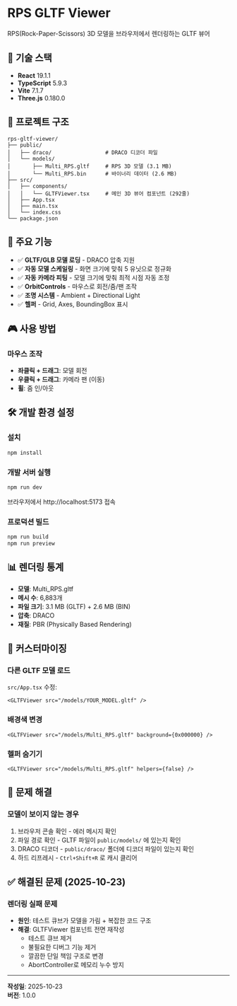 # RPS GLTF Viewer

RPS(Rock-Paper-Scissors) 3D 모델을 브라우저에서 렌더링하는 GLTF 뷰어

## 🚀 기술 스택

- **React** 19.1.1
- **TypeScript** 5.9.3
- **Vite** 7.1.7
- **Three.js** 0.180.0

## 📁 프로젝트 구조

```
rps-gltf-viewer/
├── public/
│   ├── draco/                 # DRACO 디코더 파일
│   └── models/
│       ├── Multi_RPS.gltf     # RPS 3D 모델 (3.1 MB)
│       └── Multi_RPS.bin      # 바이너리 데이터 (2.6 MB)
├── src/
│   ├── components/
│   │   └── GLTFViewer.tsx     # 메인 3D 뷰어 컴포넌트 (292줄)
│   ├── App.tsx
│   ├── main.tsx
│   └── index.css
└── package.json
```

## 🎯 주요 기능

- ✅ **GLTF/GLB 모델 로딩** - DRACO 압축 지원
- ✅ **자동 모델 스케일링** - 화면 크기에 맞춰 5 유닛으로 정규화
- ✅ **자동 카메라 피팅** - 모델 크기에 맞춰 최적 시점 자동 조정
- ✅ **OrbitControls** - 마우스로 회전/줌/팬 조작
- ✅ **조명 시스템** - Ambient + Directional Light
- ✅ **헬퍼** - Grid, Axes, BoundingBox 표시

## 🎮 사용 방법

### 마우스 조작
- **좌클릭 + 드래그**: 모델 회전
- **우클릭 + 드래그**: 카메라 팬 (이동)
- **휠**: 줌 인/아웃

## 🛠️ 개발 환경 설정

### 설치
```bash
npm install
```

### 개발 서버 실행
```bash
npm run dev
```
브라우저에서 http://localhost:5173 접속

### 프로덕션 빌드
```bash
npm run build
npm run preview
```

## 📊 렌더링 통계

- **모델**: Multi_RPS.gltf
- **메시 수**: 6,883개
- **파일 크기**: 3.1 MB (GLTF) + 2.6 MB (BIN)
- **압축**: DRACO
- **재질**: PBR (Physically Based Rendering)

## 🔧 커스터마이징

### 다른 GLTF 모델 로드
`src/App.tsx` 수정:
```tsx
<GLTFViewer src="/models/YOUR_MODEL.gltf" />
```

### 배경색 변경
```tsx
<GLTFViewer src="/models/Multi_RPS.gltf" background={0x000000} />
```

### 헬퍼 숨기기
```tsx
<GLTFViewer src="/models/Multi_RPS.gltf" helpers={false} />
```

## 🐛 문제 해결

### 모델이 보이지 않는 경우
1. 브라우저 콘솔 확인 - 에러 메시지 확인
2. 파일 경로 확인 - GLTF 파일이 `public/models/` 에 있는지 확인
3. DRACO 디코더 - `public/draco/` 폴더에 디코더 파일이 있는지 확인
4. 하드 리프레시 - `Ctrl+Shift+R` 로 캐시 클리어

## ✅ 해결된 문제 (2025-10-23)

### 렌더링 실패 문제
- **원인**: 테스트 큐브가 모델을 가림 + 복잡한 코드 구조
- **해결**: GLTFViewer 컴포넌트 전면 재작성
  - 테스트 큐브 제거
  - 불필요한 디버그 기능 제거
  - 깔끔한 단일 책임 구조로 변경
  - AbortController로 메모리 누수 방지

---

**작성일**: 2025-10-23  
**버전**: 1.0.0
